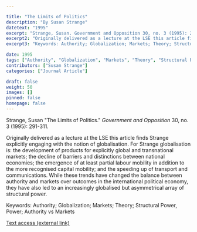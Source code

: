 ```yaml
---

title: "The Limits of Politics"
description: "By Susan Strange"
datetext: "1995"
excerpt: "Strange, Susan. Government and Opposition 30, no. 3 (1995): 291-311."
excerpt2: "Originally delivered as a lecture at the LSE this article finds Strange explicitly engaging with the notion of globalisation. For Strange globalisation is: the development of products for explicitly global and transnational markets; the decline of barriers and distinctions between national economies; the emergence of at least partial labour mobility in addition to the more recognised capital mobility; and the speeding up of transport and communications. While these trends have changed the balance between authority and markets over outcomes in the international political economy, they have also led to an increasingly globalised but asymmetrical array of structural power."
excerpt3: "Keywords: Authority; Globalization; Markets; Theory; Structural Power, Power; Authority vs Markets"

date: 1995
tags: ["Authority", "Globalization", "Markets", "Theory", "Structural Power, Power", "1990's"]
contributors: ["Susan Strange"]
categories: ["Journal Article"]

draft: false
weight: 50
images: []
pinned: false
homepage: false
---
```


Strange, Susan "The Limits of Politics." *Government and Opposition* 30, no. 3 (1995): 291-311.

Originally delivered as a lecture at the LSE this article finds Strange explicitly engaging with the notion of globalisation. For Strange globalisation is: the development of products for explicitly global and transnational markets; the decline of barriers and distinctions between national economies; the emergence of at least partial labour mobility in addition to the more recognised capital mobility; and the speeding up of transport and communications. While these trends have changed the balance between authority and markets over outcomes in the international political economy, they have also led to an increasingly globalised but asymmetrical array of structural power.

Keywords: Authority; Globalization; Markets; Theory; Structural Power, Power; Authority vs Markets

[Text access (external link)](https://doi.org/10.1111/j.1477-7053.1995.tb00129.x)
